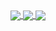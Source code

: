 <!-- Github stats -->
<a href="https://github.com/anuraghazra/github-readme-stats">
  <img align="center" src="https://github-readme-stats.vercel.app/api?username=figuremout&show_icons=true&theme=gruvbox" />
</a>

<!-- Top langs -->
<a href="https://github.com/anuraghazra/github-readme-stats">
  <img align="center" src="https://github-readme-stats.vercel.app/api/top-langs/?username=figuremout&layout=compact&theme=gruvbox" />
</a>

<!-- https://github.com/anuraghazra/github-readme-stats -->

<a href="https://github.com/anuraghazra/github-readme-stats">
  <img align="center" src="https://github-readme-stats.vercel.app/api/pin/?username=figuremout&theme=gruvbox&repo=mycall" />
</a>

